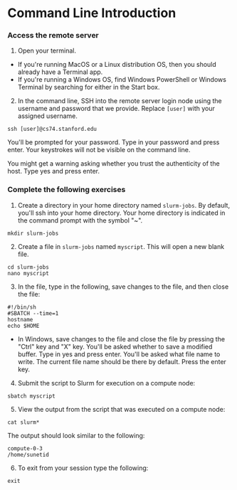 # Command Line Introduction

### Access the remote server

1. Open your terminal. 
- If you're running MacOS or a Linux distribution OS, then you should already have a Terminal app.
- If you're running a Windows OS, find Windows PowerShell or Windows Terminal by searching for either in the Start box.

2. In the command line, SSH into the remote server login node using the username and password that we provide. Replace ```[user]``` with your assigned username.

```
ssh [user]@cs74.stanford.edu
```

You'll be prompted for your password. Type in your password and press enter. Your keystrokes will not be visible on the command line.

You might get a warning asking whether you trust the authenticity of the host. Type yes and press enter.

### Complete the following exercises

1. Create a directory in your home directory named ```slurm-jobs```. By default, you'll ssh into your home directory. Your home directory is indicated in the command prompt with the symbol "~".

```
mkdir slurm-jobs
```

2. Create a file in ```slurm-jobs``` named ```myscript```. This will open a new blank file.

```
cd slurm-jobs
nano myscript
```

3. In the file, type in the following, save changes to the file, and then close the file:

```
#!/bin/sh
#SBATCH --time=1
hostname
echo $HOME
```

- In Windows, save changes to the file and close the file by pressing the "Ctrl" key and "X" key. 
  You'll be asked whether to save a modified buffer. Type in yes and press enter.
  You'll be asked what file name to write. The current file name should be there by default. Press the enter key.

4. Submit the script to Slurm for execution on a compute node:

```
sbatch myscript
```

5. View the output from the script that was executed on a compute node:

```
cat slurm*
```

The output should look similar to the following:

```
compute-0-3
/home/sunetid
```

6. To exit from your session type the following:

```
exit
```
